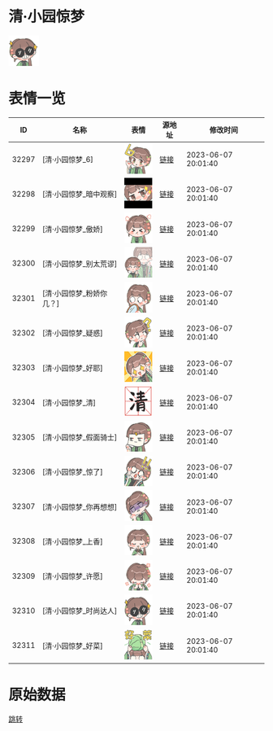 # 清·小园惊梦

<img src="./cover.png" height="60" alt="cover" />

# 表情一览

|ID|名称|表情|源地址|修改时间|
|----|----|----|----|----|
|32297|[清·小园惊梦_6]|<img src="./pic/032297_%5B清·小园惊梦_6%5D.png" height="60" alt="6"/>|[链接](https://i0.hdslb.com/bfs/garb/4a2072f462b148bb7baf1ca47eef7c0f771622d3.png)|2023-06-07 20:01:40|
|32298|[清·小园惊梦_暗中观察]|<img src="./pic/032298_%5B清·小园惊梦_暗中观察%5D.png" height="60" alt="暗中观察"/>|[链接](https://i0.hdslb.com/bfs/garb/61fc24ca390f3f43785fcb5674bc634bb1891166.png)|2023-06-07 20:01:40|
|32299|[清·小园惊梦_傲娇]|<img src="./pic/032299_%5B清·小园惊梦_傲娇%5D.png" height="60" alt="傲娇"/>|[链接](https://i0.hdslb.com/bfs/garb/71181c05c612f6bd2eec65a50a0e4dcb25e21dba.png)|2023-06-07 20:01:40|
|32300|[清·小园惊梦_别太荒谬]|<img src="./pic/032300_%5B清·小园惊梦_别太荒谬%5D.png" height="60" alt="别太荒谬"/>|[链接](https://i0.hdslb.com/bfs/garb/df402fbec4e23ba72b205c325fafcf09ba75396e.png)|2023-06-07 20:01:40|
|32301|[清·小园惊梦_粉娇你几？]|<img src="./pic/032301_%5B清·小园惊梦_粉娇你几？%5D.png" height="60" alt="粉娇你几？"/>|[链接](https://i0.hdslb.com/bfs/garb/58178590b666d4c3f02049fe5b9ecc6719905d7d.png)|2023-06-07 20:01:40|
|32302|[清·小园惊梦_疑惑]|<img src="./pic/032302_%5B清·小园惊梦_疑惑%5D.png" height="60" alt="疑惑"/>|[链接](https://i0.hdslb.com/bfs/garb/eb4da5f7bd281a8736dbab34d1c7321b191bb326.png)|2023-06-07 20:01:40|
|32303|[清·小园惊梦_好耶]|<img src="./pic/032303_%5B清·小园惊梦_好耶%5D.png" height="60" alt="好耶"/>|[链接](https://i0.hdslb.com/bfs/garb/6d1346984a767985bc0b43eda71e4dbfeb4c5220.png)|2023-06-07 20:01:40|
|32304|[清·小园惊梦_清]|<img src="./pic/032304_%5B清·小园惊梦_清%5D.png" height="60" alt="清"/>|[链接](https://i0.hdslb.com/bfs/garb/05dd178f5f79204db9c3b7cf0672ef5ccefc4953.png)|2023-06-07 20:01:40|
|32305|[清·小园惊梦_假面骑士]|<img src="./pic/032305_%5B清·小园惊梦_假面骑士%5D.png" height="60" alt="假面骑士"/>|[链接](https://i0.hdslb.com/bfs/garb/e655dd6d7672fceede5d581c861fcc71bb2c8800.png)|2023-06-07 20:01:40|
|32306|[清·小园惊梦_惊了]|<img src="./pic/032306_%5B清·小园惊梦_惊了%5D.png" height="60" alt="惊了"/>|[链接](https://i0.hdslb.com/bfs/garb/a0fe4a12cf13ef4cfb3a0103d2781c64160e453f.png)|2023-06-07 20:01:40|
|32307|[清·小园惊梦_你再想想]|<img src="./pic/032307_%5B清·小园惊梦_你再想想%5D.png" height="60" alt="你再想想"/>|[链接](https://i0.hdslb.com/bfs/garb/ffb283d8e9dca1b53d55379619805e8e2690bb2d.png)|2023-06-07 20:01:40|
|32308|[清·小园惊梦_上香]|<img src="./pic/032308_%5B清·小园惊梦_上香%5D.png" height="60" alt="上香"/>|[链接](https://i0.hdslb.com/bfs/garb/b6280855322b1ba57825bfae58a38a5bb19748ef.png)|2023-06-07 20:01:40|
|32309|[清·小园惊梦_许愿]|<img src="./pic/032309_%5B清·小园惊梦_许愿%5D.png" height="60" alt="许愿"/>|[链接](https://i0.hdslb.com/bfs/garb/908579333a09149235cd3354afcc1f13bfc25c22.png)|2023-06-07 20:01:40|
|32310|[清·小园惊梦_时尚达人]|<img src="./pic/032310_%5B清·小园惊梦_时尚达人%5D.png" height="60" alt="时尚达人"/>|[链接](https://i0.hdslb.com/bfs/garb/2f1b7413384147f93e38f0c373c1e4d8c9431d73.png)|2023-06-07 20:01:40|
|32311|[清·小园惊梦_好菜]|<img src="./pic/032311_%5B清·小园惊梦_好菜%5D.png" height="60" alt="好菜"/>|[链接](https://i0.hdslb.com/bfs/garb/9850a592e790a1621eb600ac216706b9c5e091ed.png)|2023-06-07 20:01:40|

# 原始数据

[跳转](./raw.json)

